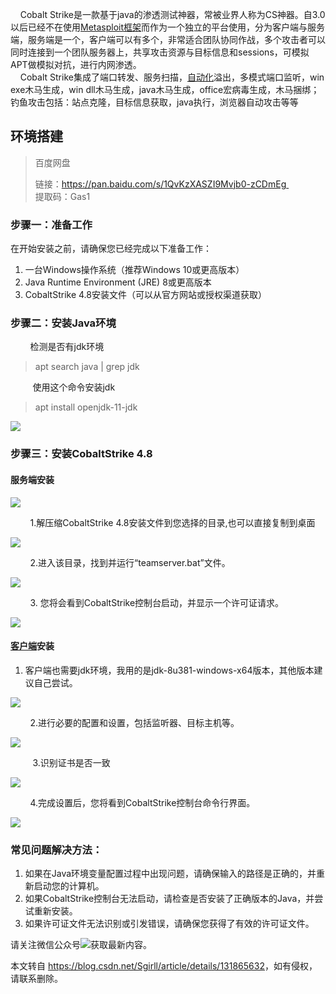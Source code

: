  

    Cobalt Strike是一款基于java的渗透测试神器，常被业界人称为CS神器。自3.0以后已经不在使用[Metasploit框架](https://so.csdn.net/so/search?q=Metasploit%E6%A1%86%E6%9E%B6&spm=1001.2101.3001.7020)而作为一个独立的平台使用，分为客户端与服务端，服务端是一个，客户端可以有多个，非常适合团队协同作战，多个攻击者可以同时连接到一个团队服务器上，共享攻击资源与目标信息和sessions，可模拟APT做模拟对抗，进行内网渗透。  
    Cobalt Strike集成了端口转发、服务扫描，[自动化](https://ml-summit.org/cloud-member?uid=c1041&spm=1001.2101.3001.7020)溢出，多模式端口监听，win exe木马生成，win dll木马生成，java木马生成，office宏病毒生成，木马捆绑；钓鱼攻击包括：站点克隆，目标信息获取，java执行，浏览器自动攻击等等

环境搭建
----

> 百度网盘
> 
> 链接：https://pan.baidu.com/s/1QvKzXASZI9Mvjb0-zCDmEg   
> 提取码：Gas1

### 步骤一：准备工作

在开始安装之前，请确保您已经完成以下准备工作：

1.  一台Windows操作系统（推荐Windows 10或更高版本）
2.  Java Runtime Environment (JRE) 8或更高版本
3.  CobaltStrike 4.8安装文件（可以从官方网站或授权渠道获取）

### 步骤二：安装Java环境

        检测是否有jdk环境

> apt search java | grep jdk

         使用这个命令安装jdk

> apt install openjdk\-11-jdk

![](https://i-blog.csdnimg.cn/blog_migrate/ce98416d57de0edd0e2f4a05ca2287ea.png)

### 步骤三：安装CobaltStrike 4.8

#### 服务端安装

![](https://i-blog.csdnimg.cn/blog_migrate/a309907636698a01adf2ebd2a1b34365.png)

        1.解压缩CobaltStrike 4.8安装文件到您选择的目录,也可以直接复制到桌面

![](https://i-blog.csdnimg.cn/blog_migrate/866897c8019f045994ff978541726634.png)

        2.进入该目录，找到并运行“teamserver.bat”文件。 

![](https://i-blog.csdnimg.cn/blog_migrate/e709d8679866d79befbc82441ff794fa.jpeg)

        3. 您将会看到CobaltStrike控制台启动，并显示一个许可证请求。

![](https://i-blog.csdnimg.cn/blog_migrate/299689aef5d2bb2be73a886457c5ab88.png)

#### [客户端](https://so.csdn.net/so/search?q=%E5%AE%A2%E6%88%B7%E7%AB%AF&spm=1001.2101.3001.7020)安装

1.  客户端也需要jdk环境，我用的是jdk-8u381-windows-x64版本，其他版本建议自己尝试。

![](https://i-blog.csdnimg.cn/blog_migrate/67e34ab9fc9a3e083c645350581793ba.png)

        2.进行必要的配置和设置，包括监听器、目标主机等。

![](https://i-blog.csdnimg.cn/blog_migrate/f689a5d2181d85b27de1a7632d937f09.png)

         3.识别证书是否一致

![](https://i-blog.csdnimg.cn/blog_migrate/d5aaec827db9b0c76b2e4ff3e35750d9.png)

        4.完成设置后，您将看到CobaltStrike控制台命令行界面。

![](https://i-blog.csdnimg.cn/blog_migrate/badc5b2d30c4e02adfaaae7e0e447a45.png)

### 常见问题解决方法：

1.  如果在Java环境变量配置过程中出现问题，请确保输入的路径是正确的，并重新启动您的计算机。
2.  如果CobaltStrike控制台无法启动，请检查是否安装了正确版本的Java，并尝试重新安装。
3.  如果许可证文件无法识别或引发错误，请确保您获得了有效的许可证文件。

请关注微信公众号![](https://i-blog.csdnimg.cn/blog_migrate/ecf3f033c296f7a0f216f2d056098c0f.jpeg)获取最新内容。

本文转自 <https://blog.csdn.net/Sgirll/article/details/131865632>，如有侵权，请联系删除。